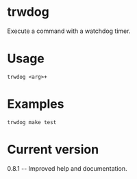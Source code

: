 # trwdog

Execute a command with a watchdog timer.

# Usage

    trwdog <arg>+

# Examples

    trwdog make test

# Current version

0.8.1 -- Improved help and documentation.
